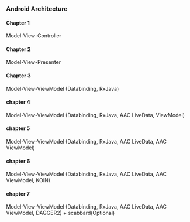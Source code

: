 ### Android Architecture

#### Chapter 1
Model-View-Controller

#### Chapter 2
Model-View-Presenter

#### Chapter 3
Model-View-ViewModel (Databinding, RxJava)

#### chapter 4
Model-View-ViewModel (Databinding, RxJava, AAC LiveData, ViewModel)

#### chapter 5
Model-View-ViewModel (Databinding, RxJava, AAC LiveData, AAC ViewModel)

#### chapter 6
Model-View-ViewModel (Databinding, RxJava, AAC LiveData, AAC ViewModel, KOIN)

#### chapter 7
Model-View-ViewModel (Databinding, RxJava, AAC LiveData, AAC ViewModel, DAGGER2) + scabbard(Optional)
